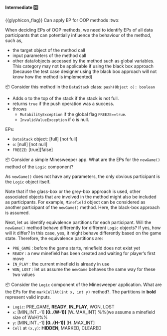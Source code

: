 <div id="title">

#### Intermediate :two:

</div>
<span id="outcomes">{{glyphicon_flag}} Can apply EP for OOP methods :two:</span>

<div id="body">

When deciding EPs of OOP methods, we need to identify EPs of all data participants  that can potentially influence the behaviour of the method, such as,

* the target object of the method call
* input parameters of the method call
* other data/objects accessed by the method such as global variables. This category may not be applicable if using the black box approach (because the test case designer using the black box approach will not know how the method is implemented)

<tip-box>

:package: Consider this method in the `DataStack` class:
`push(Object o): boolean`
* Adds o to the top of the stack if the stack is not full.
* returns `true` if the push operation was a success.
* throws 
  * `MutabilityException` if the global flag `FREEZE==true`.
  * `InvalidValueException` if  o is null.

EPs:
  * `DataStack` object: [full] [not full]
  * `o`: [null] [not null]
  * `FREEZE`: [true][false]

</tip-box>

<tip-box>

:package: Consider a simple Minesweeper app. What are the EPs for the `newGame()` method of the `Logic` component?

As `newGame()` does not have any parameters, the only obvious participant is the `Logic` object itself.

Note that if the glass-box or the grey-box approach is used, other associated objects that are involved in the method might also be included as participants. For example, `Minefield` object can be considered as another participant of the `newGame()` method. Here, the black-box approach is assumed.

Next, let us identify equivalence partitions for each participant. Will the `newGame()` method behave differently for different `Logic` objects? If yes, how will it differ? In this case, yes, it might behave differently based on the game state. Therefore, the equivalence partitions are:

* `PRE_GAME` : before the game starts, minefield does not exist yet
* `READY` : a new minefield has been created and waiting for player’s first move
* `IN_PLAY` : the current minefield is already in use
* `WON`, `LOST` : let us assume the `newGame` behaves the same way for these two values

</tip-box>

<tip-box>

:package: Consider the `Logic` component of the Minesweeper application. What are the EPs for the `markCellAt(int x, int y)` method?. The partitions in **bold** represent valid inputs.

* `Logic`: PRE_GAME, **READY**, **IN_PLAY**, WON, LOST
* `x`: [MIN_INT..-1] **[0..(W-1)]** [W..MAX_INT] %%(we assume a minefield size of WxH)%%
* `y`: [MIN_INT..-1] **[0..(H-1)]** [H..MAX_INT]
* `Cell` at `(x,y)`: **HIDDEN**, MARKED, CLEARED

</tip-box>

</div>

<div id="extras">
</div>